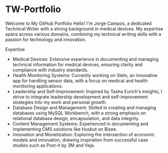 # TW-Portfolio

Welcome to My GitHub Portfolio
Hello! I'm Jorge Campos, a dedicated Technical Writer with a strong background in medical devices. My expertise spans across various domains, combining my technical writing skills with a passion for technology and innovation.

Expertise
* Medical Devices: Extensive experience in documenting and managing technical information for medical devices, ensuring clarity and compliance with industry standards.
* Health Monitoring Systems: Currently working on Stelo, an innovative app for handling sensor data, with a focus on medical and health monitoring applications.
* Leadership and Self-Improvement: Inspired by Tasha Eurich's insights, I strive to integrate leadership development and self-improvement strategies into my work and personal growth.
* Database Design and Management: Skilled in creating and managing databases using MySQL Workbench, with a strong emphasis on relational database design, encapsulation, and data integrity.
* Content Management Systems: Experienced in documenting and implementing CMS solutions like Husbut on Bizee.
* Innovation and Monetization: Exploring the intersection of economic models and innovation, drawing inspiration from successful case studies such as Post-it by 3M and Veja.
